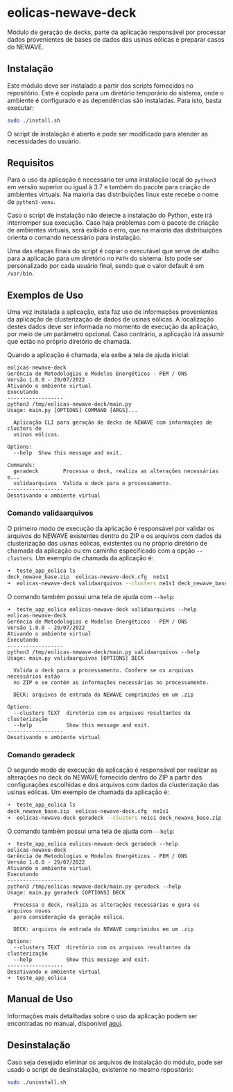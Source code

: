 # eolicas-newave-deck
Módulo de geração de decks, parte da aplicação responsável por processar dados provenientes de bases de dados das usinas eólicas e preparar casos do NEWAVE.


## Instalação

Este módulo deve ser instalado a partir dos scripts fornecidos no repositório. Este é copiado para um diretório temporário do sistema, onde o ambiente é configurado e as dependências são instaladas. Para isto, basta executar:
```sh
sudo ./install.sh
```

O script de instalação é aberto e pode ser modificado para atender as necessidades do usuário.

## Requisitos

Para o uso da aplicação é necessário ter uma instalação local do `python3` em versão superior ou igual à 3.7 e também do pacote para criação de ambientes virtuais. Na maioria das distribuições linux este recebe o nome de `python3-venv`.

Caso o script de instalação não detecte a instalação do Python, este irá interromper sua execução. Caso haja problemas com o pacote de criação de ambientes virtuais, será exibido o erro, que na maioria das distribuições orienta o comando necessário para instalação.

Uma das etapas finais do script é copiar o executável que serve de atalho para a aplicação para um diretório no `PATH` do sistema. Isto pode ser personalizado por cada usuário final, sendo que o valor default é em `/usr/bin`.

## Exemplos de Uso

Uma vez instalada a aplicação, esta faz uso de informações provenientes da aplicação de clusterização de dados de usinas eólicas. A localização destes dados deve ser informada no momento de execução da aplicação, por meio de um parâmetro opcional. Caso contrário, a aplicação irá assumir que estão no próprio diretório de chamada.

Quando a aplicação é chamada, ela exibe a tela de ajuda inicial:

```
eolicas-newave-deck
Gerência de Metodologias e Modelos Energéticos - PEM / ONS
Versão 1.0.0 - 29/07/2022
Ativando o ambiente virtual
Executando
------------------
python3 /tmp/eolicas-newave-deck/main.py
Usage: main.py [OPTIONS] COMMAND [ARGS]...

  Aplicação CLI para geração de decks de NEWAVE com informações de clusters de
  usinas eólicas.

Options:
  --help  Show this message and exit.

Commands:
  geradeck        Processa o deck, realiza as alterações necessárias e...
  validaarquivos  Valida o deck para o processamento.
------------------
Desativando o ambiente virtual
```

### Comando **validaarquivos**

O primeiro modo de execução da aplicação é responsável por validar os arquivos do NEWAVE existentes dentro do ZIP e os arquivos com dados da clusterização das usinas eólicas, existentes ou no próprio diretório de chamada da aplicação ou em caminho especificado com a opção `--clusters`. Um exemplo de chamada da aplicação é:

```bash
➜  teste_app_eolica ls
deck_newave_base.zip  eolicas-newave-deck.cfg  ne1s1
➜  eolicas-newave-deck validaarquivos --clusters ne1s1 deck_newave_base.zip
```

O comando também possui uma tela de ajuda com `--help`:

```
➜  teste_app_eolica eolicas-newave-deck validaarquivos --help
eolicas-newave-deck
Gerência de Metodologias e Modelos Energéticos - PEM / ONS
Versão 1.0.0 - 29/07/2022
Ativando o ambiente virtual
Executando
------------------
python3 /tmp/eolicas-newave-deck/main.py validaarquivos --help
Usage: main.py validaarquivos [OPTIONS] DECK

  Valida o deck para o processamento. Confere se os arquivos necessários estão
  no ZIP e se contém as informações necessárias no processamento.

  DECK: arquivos de entrada do NEWAVE comprimidos em um .zip

Options:
  --clusters TEXT  diretório com os arquivos resultantes da clusterização
  --help           Show this message and exit.
------------------
Desativando o ambiente virtual
```


### Comando **geradeck**

O segundo modo de execução da aplicação é responsável por realizar as alterações no deck do NEWAVE fornecido dentro do ZIP a partir das configurações escolhidas e dos arquivos com dados da clusterização das usinas eólicas. Um exemplo de chamada da aplicação é:

```bash
➜  teste_app_eolica ls
deck_newave_base.zip  eolicas-newave-deck.cfg  ne1s1
➜  eolicas-newave-deck geradeck --clusters ne1s1 deck_newave_base.zip
```

O comando também possui uma tela de ajuda com `--help`:

```
➜  teste_app_eolica eolicas-newave-deck geradeck --help
eolicas-newave-deck
Gerência de Metodologias e Modelos Energéticos - PEM / ONS
Versão 1.0.0 - 29/07/2022
Ativando o ambiente virtual
Executando
------------------
python3 /tmp/eolicas-newave-deck/main.py geradeck --help
Usage: main.py geradeck [OPTIONS] DECK

  Processa o deck, realiza as alterações necessárias e gera os arquivos novos
  para consideração da geração eólica.

  DECK: arquivos de entrada do NEWAVE comprimidos em um .zip

Options:
  --clusters TEXT  diretório com os arquivos resultantes da clusterização
  --help           Show this message and exit.
------------------
Desativando o ambiente virtual
➜  teste_app_eolica
```

## Manual de Uso

Informações mais detalhadas sobre o uso da aplicação podem ser encontradas no manual, disponível [aqui](https://github.com/rjmalves/eolicas-newave-deck/wiki/Manual-da-Aplica%C3%A7%C3%A3o).

## Desinstalação

Caso seja desejado eliminar os arquivos de instalação do módulo, pode ser usado o script de desinstalação, existente no mesmo repositório:
```sh
sudo ./uninstall.sh
```